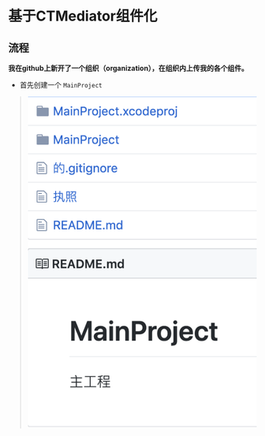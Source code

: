 # 基于CTMediator组件化
## 流程
**我在github上新开了一个组织（organization），在组织内上传我的各个组件。**
- 首先创建一个 `MainProject`
> ![img](https://raw.githubusercontent.com/simplecomponent/Files/master/images/documentImg/ios/%E7%BB%84%E4%BB%B6%E5%8C%96/jietu1.png)





